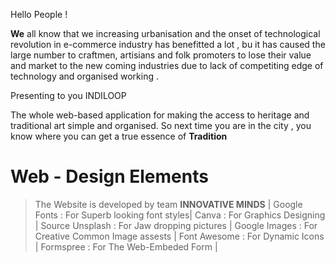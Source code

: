 
 Hello People !

**We** all know that we increasing urbanisation and the onset of technological revolution in e-commerce industry has benefitted a lot , bu it has caused the large number 
to craftmen, artisians and folk promoters to lose their value and market to the new coming industries due to lack of competiting edge of technology and organised working .

Presenting to you INDILOOP

The whole web-based application for making the access to heritage and traditional art simple and organised.
So next time you are in the city , you know where you can get a true essence of **Tradition**

# Web - Design Elements
> The Website is developed by team **INNOVATIVE MINDS**  |
> Google Fonts : For Superb looking font styles|
> Canva : For Graphics Designing |
> Source Unsplash : For Jaw dropping pictures |
> Google Images : For Creative Common Image assests |
> Font Awesome : For Dynamic Icons |
> Formspree : For The Web-Embeded Form |
